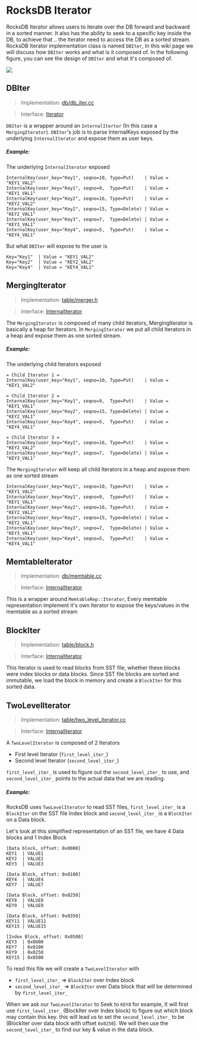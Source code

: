 
# RocksDB Iterator

RocksDB Iterator allows users to iterate over the DB forward and backward in a sorted manner. It also has the ability to seek to a specific key inside the DB, to achieve that .. the Iterator need to access the DB as a sorted stream.
RocksDB Iterator implementation class is named `DBIter`, In this wiki page we will discuss how `DBIter` works and what is it composed of. In the following figure, you can see the design of `DBIter` and what it's composed of.

![](https://s10.postimg.org/423rteck9/Screen_Shot_2016_08_09_at_4_57_40_PM.png)
## DBIter
> Implementation: [db/db_iter.cc](https://github.com/facebook/rocksdb/blob/master/db/db_iter.cc)

> Interface: [Iterator](https://github.com/facebook/rocksdb/blob/master/include/rocksdb/iterator.h)

`DBIter` is a wrapper around an `InternalItertor` (In this case a `MergingIterator`).
`DBIter`'s job is to parse InternalKeys exposed by the underlying `InternalIterator` and expose them as user keys.

##### Example:
The underlying `InternalIterator` exposed
```
InternalKey(user_key="Key1", seqno=10, Type=Put)    | Value = "KEY1_VAL2"
InternalKey(user_key="Key1", seqno=9,  Type=Put)    | Value = "KEY1_VAL1"
InternalKey(user_key="Key2", seqno=16, Type=Put)    | Value = "KEY2_VAL2"
InternalKey(user_key="Key2", seqno=15, Type=Delete) | Value = "KEY2_VAL1"
InternalKey(user_key="Key3", seqno=7,  Type=Delete) | Value = "KEY3_VAL1"
InternalKey(user_key="Key4", seqno=5,  Type=Put)    | Value = "KEY4_VAL1"
```

But what `DBIter` will expose to the user is
```
Key="Key1"  | Value = "KEY1_VAL2"
Key="Key2"  | Value = "KEY2_VAL2"
Key="Key4"  | Value = "KEY4_VAL1"
```
## MergingIterator
> Implementation: [table/merger.h](https://github.com/facebook/rocksdb/blob/master/table/merger.h)

> Interface: [InternalIterator](https://github.com/facebook/rocksdb/blob/master/table/internal_iterator.h)

The `MergingIterator` is composed of many child iterators, MergingIterator is basically a heap for Iterators.
In `MergingIterator` we put all child Iterators in a heap and expose them as one sorted stream.
##### Example:
The underlying child Iterators exposed
```
= Child Iterator 1 =
InternalKey(user_key="Key1", seqno=10, Type=Put)    | Value = "KEY1_VAL2"

= Child Iterator 2 =
InternalKey(user_key="Key1", seqno=9,  Type=Put)    | Value = "KEY1_VAL1"
InternalKey(user_key="Key2", seqno=15, Type=Delete) | Value = "KEY2_VAL1"
InternalKey(user_key="Key4", seqno=5,  Type=Put)    | Value = "KEY4_VAL1"

= Child Iterator 3 =
InternalKey(user_key="Key2", seqno=16, Type=Put)    | Value = "KEY2_VAL2"
InternalKey(user_key="Key3", seqno=7,  Type=Delete) | Value = "KEY3_VAL1"
```

The `MergingIterator` will keep all child Iterators in a heap and expose them as one sorted stream
```
InternalKey(user_key="Key1", seqno=10, Type=Put)    | Value = "KEY1_VAL2"
InternalKey(user_key="Key1", seqno=9,  Type=Put)    | Value = "KEY1_VAL1"
InternalKey(user_key="Key2", seqno=16, Type=Put)    | Value = "KEY2_VAL2"
InternalKey(user_key="Key2", seqno=15, Type=Delete) | Value = "KEY2_VAL1"
InternalKey(user_key="Key3", seqno=7,  Type=Delete) | Value = "KEY3_VAL1"
InternalKey(user_key="Key4", seqno=5,  Type=Put)    | Value = "KEY4_VAL1"
```

## MemtableIterator
> Implementation: [db/memtable.cc](https://github.com/facebook/rocksdb/blob/master/db/memtable.cc)

> Interface: [InternalIterator](https://github.com/facebook/rocksdb/blob/master/table/internal_iterator.h)

This is a wrapper around `MemtableRep::Iterator`, Every memtable representation implement it's own Iterator to expose the keys/values in the memtable as a sorted stream

## BlockIter
> Implementation: [table/block.h](https://github.com/facebook/rocksdb/blob/master/table/block.h)

> Interface: [InternalIterator](https://github.com/facebook/rocksdb/blob/master/table/internal_iterator.h)


This Iterator is used to read blocks from SST file, whether these blocks were index blocks or data blocks.
Since SST file blocks are sorted and immutable, we load the block in memory and create a `BlockIter` for this sorted data.

## TwoLevelIterator
> Implementation: [table/two_level_iterator.cc](https://github.com/facebook/rocksdb/blob/master/table/two_level_iterator.cc)

> Interface: [InternalIterator](https://github.com/facebook/rocksdb/blob/master/table/internal_iterator.h)

A `TwoLevelIterator` is composed of 2 Iterators
* First level Iterator (`first_level_iter_`)
* Second level Iterator (`second_level_iter_`)

`first_level_iter_` is used to figure out the `second_level_iter_` to use, and `second_level_iter_` points to the actual data that we are reading.
##### Example:
RocksDB uses `TwoLevelIterator` to read SST files, `first_level_iter_` is a `BlockIter` on the SST file Index block and `second_level_iter_` is a `BlockIter` on a Data block.

Let's look at this simplified representation of an SST file, we have 4 Data blocks and 1 Index Block
```
[Data block, offset: 0x0000]
KEY1  | VALUE1
KEY2  | VALUE2
KEY3  | VALUE3

[Data Block, offset: 0x0100]
KEY4  | VALUE4
KEY7  | VALUE7

[Data Block, offset: 0x0250]
KEY8  | VALUE8
KEY9  | VALUE9

[Data Block, offset: 0x0350]
KEY11 | VALUE11
KEY15 | VALUE15

[Index Block, offset: 0x0500]
KEY3  | 0x0000
KEY7  | 0x0100
KEY9  | 0x0250
KEY15 | 0x0500
```

To read this file we will create a `TwoLevelIterator` with 
* `first_level_iter_`  => `BlockIter` over Index block
* `second_level_iter_` => `BlockIter` over Data block that will be determined by `first_level_iter_`

When we ask our `TwoLevelIterator` to Seek to `KEY8` for example, It will first use `first_level_iter_` (BlockIter over Index block) to figure out which block may contain this key. this will lead us to set the `second_level_iter_` to be (BlockIter over data block with offset `0x0250`). We will then use the `second_level_iter_` to find our key & value in the data block.



